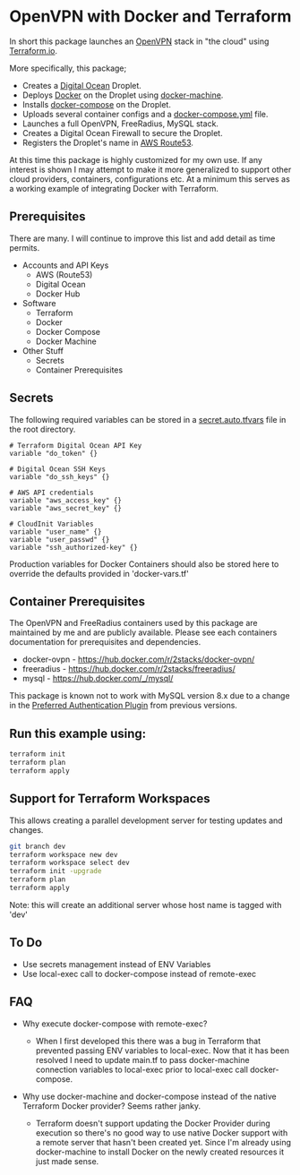 # OpenVPN with Docker and Terraform
In short this package launches an [OpenVPN](https://openvpn.net/index.php/open-source.html) stack in "the cloud" using [Terraform.io](https://www.terraform.io/).

More specifically, this package;

*   Creates a [Digital Ocean](https://www.digitalocean.com/) Droplet.
*   Deploys [Docker](https://www.docker.com/) on the Droplet using [docker-machine](https://docs.docker.com/machine/).
*   Installs [docker-compose](https://docs.docker.com/compose/) on the Droplet.
*   Uploads several container configs and a [docker-compose.yml](https://docs.docker.com/compose/compose-file/) file.
*   Launches a full OpenVPN, FreeRadius, MySQL stack.
*   Creates a Digital Ocean Firewall to secure the Droplet.
*   Registers the Droplet's name in [AWS Route53](https://aws.amazon.com/route53/).

At this time this package is highly customized for my own use.  If any interest is shown I may attempt to make it more generalized to support other cloud providers, containers, configurations etc.  At a minimum this serves as a working example of integrating Docker with Terraform.

## Prerequisites
There are many.  I will continue to improve this list and add detail as time permits.

*   Accounts and API Keys
    *   AWS (Route53)
    *   Digital Ocean
    *   Docker Hub
*   Software
    *   Terraform
    *   Docker
    *   Docker Compose
    *   Docker Machine
*   Other Stuff
    *   Secrets
    *   Container Prerequisites

## Secrets
The following required variables can be stored in a [secret.auto.tfvars](https://www.terraform.io/intro/getting-started/variables.html) file in the root directory.
```
# Terraform Digital Ocean API Key
variable "do_token" {}

# Digital Ocean SSH Keys
variable "do_ssh_keys" {}

# AWS API credentials
variable "aws_access_key" {}
variable "aws_secret_key" {}

# CloudInit Variables
variable "user_name" {}
variable "user_passwd" {}
variable "ssh_authorized-key" {}
```
Production variables for Docker Containers should also be stored here to override the defaults provided in 'docker-vars.tf'

## Container Prerequisites
The OpenVPN and FreeRadius containers used by this package are maintained by me and are publicly available.  Please see each containers documentation for prerequisites and dependencies.

*   docker-ovpn - <https://hub.docker.com/r/2stacks/docker-ovpn/>
*   freeradius  - <https://hub.docker.com/r/2stacks/freeradius/>
*   mysql       - <https://hub.docker.com/_/mysql/>

This package is known not to work with MySQL version 8.x due to a change in the [Preferred Authentication Plugin](https://dev.mysql.com/doc/refman/8.0/en/caching-sha2-pluggable-authentication.html) from previous versions.


## Run this example using:
```bash
terraform init
terraform plan
terraform apply
```

## Support for Terraform Workspaces
This allows creating a parallel development server for testing updates and changes.

```bash
git branch dev
terraform workspace new dev
terraform workspace select dev
terraform init -upgrade
terraform plan
terraform apply
```
Note: this will create an additional server whose host name is tagged with 'dev'

## To Do
*   Use secrets management instead of ENV Variables
*   Use local-exec call to docker-compose instead of remote-exec

## FAQ
*   Why execute docker-compose with remote-exec?  
    *   When I first developed this there was a bug in Terraform that prevented passing ENV variables to local-exec.  Now that it has been resolved I need to update main.tf to pass docker-machine connection variables to local-exec prior to local-exec call docker-compose.


*   Why use docker-machine and docker-compose instead of the native Terraform Docker provider? Seems rather janky.  
    *   Terraform doesn't support updating the Docker Provider during execution so there's no good way to use native Docker support with a remote server that hasn't been created yet.  Since I'm already using docker-machine to install Docker on the newly created resources it just made sense.
